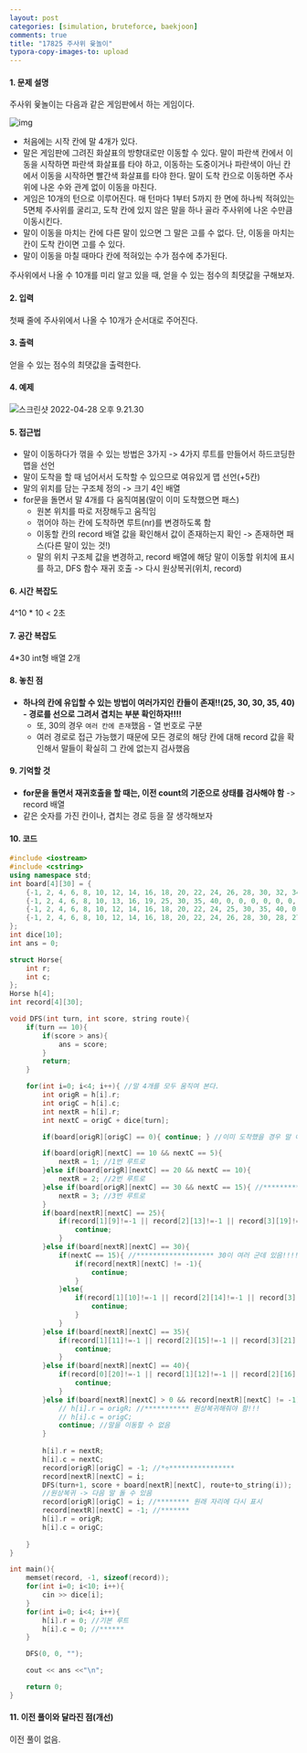 ```yaml
---
layout: post
categories: [simulation, bruteforce, baekjoon]
comments: true
title: "17825 주사위 윷놀이"
typora-copy-images-to: upload
---
```


#### 1. 문제 설명

주사위 윷놀이는 다음과 같은 게임판에서 하는 게임이다.

![img](https://tva1.sinaimg.cn/large/e6c9d24egy1h1ppcnzoslj20wt0u0q5p.jpg)

- 처음에는 시작 칸에 말 4개가 있다.
- 말은 게임판에 그려진 화살표의 방향대로만 이동할 수 있다. 말이 파란색 칸에서 이동을 시작하면 파란색 화살표를 타야 하고, 이동하는 도중이거나 파란색이 아닌 칸에서 이동을 시작하면 빨간색 화살표를 타야 한다. 말이 도착 칸으로 이동하면 주사위에 나온 수와 관계 없이 이동을 마친다.
- 게임은 10개의 턴으로 이루어진다. 매 턴마다 1부터 5까지 한 면에 하나씩 적혀있는 5면체 주사위를 굴리고, 도착 칸에 있지 않은 말을 하나 골라 주사위에 나온 수만큼 이동시킨다.
- 말이 이동을 마치는 칸에 다른 말이 있으면 그 말은 고를 수 없다. 단, 이동을 마치는 칸이 도착 칸이면 고를 수 있다.
- 말이 이동을 마칠 때마다 칸에 적혀있는 수가 점수에 추가된다.

주사위에서 나올 수 10개를 미리 알고 있을 때, 얻을 수 있는 점수의 최댓값을 구해보자.

#### 2. 입력

첫째 줄에 주사위에서 나올 수 10개가 순서대로 주어진다.

#### 3. 출력

얻을 수 있는 점수의 최댓값을 출력한다.

#### 4. 예제

![스크린샷 2022-04-28 오후 9.21.30](https://tva1.sinaimg.cn/large/e6c9d24egy1h1ppd242c4j21ci0liq4t.jpg)

#### 5. 접근법

- 말이 이동하다가 꺾을 수 있는 방법은 3가지 -> 4가지 루트를 만들어서 하드코딩한 맵을 선언
- 말이 도착을 할 때 넘어서서 도착할 수 있으므로 여유있게 맵 선언(+5칸)
- 말의 위치를 담는 구조체 정의 -> 크기 4인 배열
- for문을 돌면서 말 4개를 다 움직여봄(말이 이미 도착했으면 패스)
  - 원본 위치를 따로 저장해두고 움직임
  - 꺾어야 하는 칸에 도착하면 루트(nr)를 변경하도록 함
  - 이동할 칸의 record 배열 값을 확인해서 값이 존재하는지 확인 -> 존재하면 패스(다른 말이 있는 것!)
  - 말의 위치 구조체 값을 변경하고, record 배열에 해당 말이 이동할 위치에 표시를 하고, DFS 함수 재귀 호출 -> 다시 원상복귀(위치, record)

#### 6. 시간 복잡도 

4^10 * 10 < 2초

#### 7. 공간 복잡도

4*30 int형 배열 2개

#### 8. 놓친 점

- **하나의 칸에 유입할 수 있는 방법이 여러가지인 칸들이 존재!!(25, 30, 30, 35, 40) - 경로를 선으로 그려서 겹치는 부분 확인하자!!!!**
  - 또, 30의 경우 `여러 칸에 존재`했음 - 열 번호로 구분
  - 여러 경로로 접근 가능했기 때문에 모든 경로의 해당 칸에 대해 record 값을 확인해서 말들이 확실히 그 칸에 없는지 검사했음

#### 9. 기억할 것

- **for문을 돌면서 재귀호출을 할 때는, 이전 count의 기준으로 상태를 검사해야 함** -> record 배열
- 같은 숫자를 가진 칸이나, 겹치는 경로 등을 잘 생각해보자

#### 10. 코드

```c++
#include <iostream>
#include <cstring>
using namespace std;
int board[4][30] = {
    {-1, 2, 4, 6, 8, 10, 12, 14, 16, 18, 20, 22, 24, 26, 28, 30, 32, 34, 36, 38, 40, 0, 0, 0, 0, 0, 0, 0, 0},
    {-1, 2, 4, 6, 8, 10, 13, 16, 19, 25, 30, 35, 40, 0, 0, 0, 0, 0, 0, 0, 0, 0, 0, 0, 0, 0, 0, 0, 0},
    {-1, 2, 4, 6, 8, 10, 12, 14, 16, 18, 20, 22, 24, 25, 30, 35, 40, 0, 0, 0, 0, 0, 0, 0, 0, 0, 0, 0, 0},
    {-1, 2, 4, 6, 8, 10, 12, 14, 16, 18, 20, 22, 24, 26, 28, 30, 28, 27, 26, 25, 30, 35, 40, 0, 0, 0, 0, 0, 0}
};
int dice[10];
int ans = 0;

struct Horse{
    int r;
    int c;
};
Horse h[4];
int record[4][30];

void DFS(int turn, int score, string route){
    if(turn == 10){
        if(score > ans){
            ans = score;
        }
        return;
    }

    for(int i=0; i<4; i++){ //말 4개를 모두 움직여 본다.
        int origR = h[i].r;
        int origC = h[i].c;
        int nextR = h[i].r;
        int nextC = origC + dice[turn];

        if(board[origR][origC] == 0){ continue; } //이미 도착했을 경우 말 이동하지 않음

        if(board[origR][nextC] == 10 && nextC == 5){ 
            nextR = 1; //1번 루트로
        }else if(board[origR][nextC] == 20 && nextC == 10){
            nextR = 2; //2번 루트로
        }else if(board[origR][nextC] == 30 && nextC == 15){ //********** 30 여러 개 존재
            nextR = 3; //3번 루트로
        }
        if(board[nextR][nextC] == 25){
            if(record[1][9]!=-1 || record[2][13]!=-1 || record[3][19]!=-1){
                continue;
            }
        }else if(board[nextR][nextC] == 30){
            if(nextC == 15){ //******************* 30이 여러 군데 있음!!!!
                if(record[nextR][nextC] != -1){
                    continue;
                }
            }else{
                if(record[1][10]!=-1 || record[2][14]!=-1 || record[3][20]!=-1){
                    continue;
                }
            }
        }else if(board[nextR][nextC] == 35){
            if(record[1][11]!=-1 || record[2][15]!=-1 || record[3][21]!=-1){
                continue;
            }
        }else if(board[nextR][nextC] == 40){
            if(record[0][20]!=-1 || record[1][12]!=-1 || record[2][16]!=-1 || record[3][22]!=-1){
                continue;
            }
        }else if(board[nextR][nextC] > 0 && record[nextR][nextC] != -1){ //말이 도착 칸을 넘어서지 않았는데 이미 말이 있을 경우
            // h[i].r = origR; //*********** 원상복귀해줘야 함!!!
            // h[i].c = origC;
            continue; //말을 이동할 수 없음
        }
        
        h[i].r = nextR;
        h[i].c = nextC;
        record[origR][origC] = -1; //*÷****************
        record[nextR][nextC] = i;
        DFS(turn+1, score + board[nextR][nextC], route+to_string(i));
        //원상복귀 -> 다음 말 돌 수 있음
        record[origR][origC] = i; //******** 원래 자리에 다시 표시
        record[nextR][nextC] = -1; //*******
        h[i].r = origR;
        h[i].c = origC;
        
    }
}

int main(){
    memset(record, -1, sizeof(record));
    for(int i=0; i<10; i++){
        cin >> dice[i];
    }
    for(int i=0; i<4; i++){
        h[i].r = 0; //기본 루트
        h[i].c = 0; //******
    }

    DFS(0, 0, "");

    cout << ans <<"\n";

    return 0;
}
```

#### 11. 이전 풀이와 달라진 점(개선)

이전 풀이 없음.
